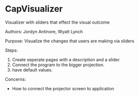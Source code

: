 # CapVisualizer
Visualizer with sliders that effect the visual outcome

Authors: Jordyn Antinore, Wyatt Lynch

Purpose: Visualize the changes that users are making via sliders

Steps:
  1. Create seperate pages with a description and a slider.
  2. Connect the program to the bigger projection.
  3. have default values.
  
Concerns:
  - How to connect the projector screen to application
